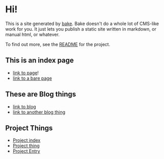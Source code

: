 # Hi!

This is a site generated by [bake](https://github.com/fcanas/bake). Bake doesn't
do a whole lot of CMS-like work for you. It just lets you publish a static site
written in markdown, or manual html, or whatever.

To find out more, see the [README](README.html) for the project.

## This is an index page

* [link to page](entry.html)!
* [link to a bare page](bare.html)

## These are Blog things

* [link to blog](blog/post.html)
* [link to another blog thing](blog/static.html)

## Project Things

* [Project index](projects/p1/index.html)
* [Project thing](projects/p1/thing.html)
* [Project Entry](projects/p1/entry.html)
